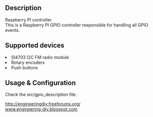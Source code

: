 ## Description
Raspberry PI controller<br>
This is a Raspberry PI GPIO controller responsible for handling all GPIO events. 

## Supported devices
<li>SI4703 I2C FM radio module</li>
<li>Rotary encoders</li>
<li>Push buttons</li>

## Usage & Configuration
Check the src/gpio_description file.


http://engineeringdiy.freeforums.org/<br>
www.engineering-diy.blogspot.com
